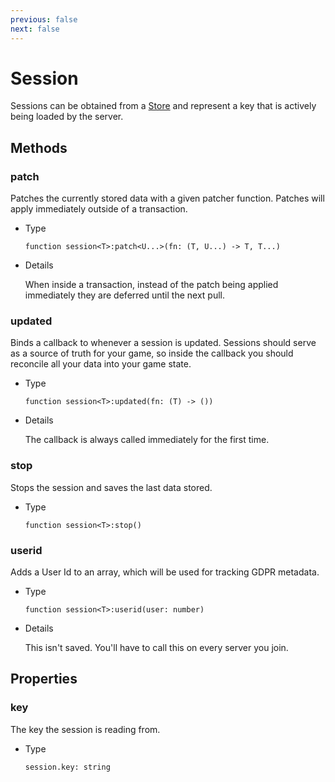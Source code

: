 ```yaml
---
previous: false
next: false
---
```


# Session

Sessions can be obtained from a [Store](./store.md) and represent a key that is actively being loaded by the server.

## Methods

### patch

Patches the currently stored data with a given patcher function. Patches will apply immediately outside of a transaction.

- Type

    ```luau
    function session<T>:patch<U...>(fn: (T, U...) -> T, T...)
    ```

- Details

    When inside a transaction, instead of the patch being applied immediately they are deferred until the next pull.

### updated

Binds a callback to whenever a session is updated. Sessions should serve as a source of truth for your game, so inside the callback you should reconcile all your data into your game state.

- Type

    ```luau
    function session<T>:updated(fn: (T) -> ())
    ```

- Details

    The callback is always called immediately for the first time.

### stop

Stops the session and saves the last data stored.

- Type

    ```luau
    function session<T>:stop()
    ```

### userid

Adds a User Id to an array, which will be used for tracking GDPR metadata.

- Type

    ```luau
    function session<T>:userid(user: number)

- Details

    This isn't saved. You'll have to call this on every server you join.

## Properties

### key

The key the session is reading from.

- Type

    ```luau
    session.key: string
    ```
